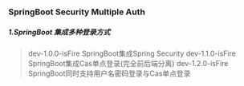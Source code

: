 ### SpringBoot Security Multiple Auth

##### 1.SpringBoot 集成多种登录方式
> dev-1.0.0-isFire SpringBoot集成Spring Security
> dev-1.1.0-isFire SpringBoot集成Cas单点登录(完全前后端分离)
> dev-1.2.0-isFire SpringBoot同时支持用户名密码登录与Cas单点登录